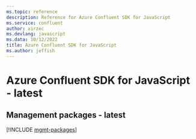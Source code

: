 ```yaml
---
ms.topic: reference
description: Reference for Azure Confluent SDK for JavaScript
ms.service: confluent
author: xirzec
ms.devlang: javascript
ms.data: 10/12/2022
title: Azure Confluent SDK for JavaScript
ms.author: jeffish
---
```

# Azure Confluent SDK for JavaScript - latest

## Management packages - latest
[!INCLUDE [mgmt-packages](confluent-mgmt-index.md)]